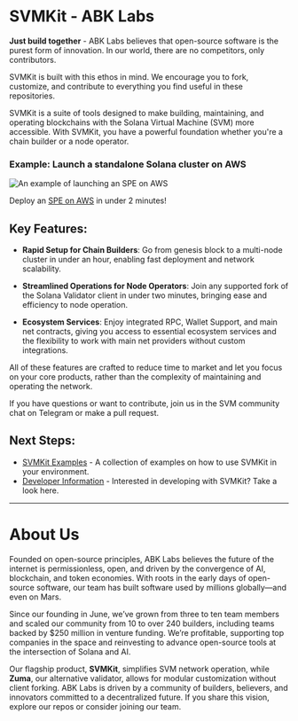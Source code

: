 # SVMKit - ABK Labs

**Just build together** - ABK Labs believes that open-source software is the purest form of innovation. In our world, there are no competitors, only contributors.

SVMKit is built with this ethos in mind. We encourage you to fork, customize, and contribute to everything you find useful in these repositories.

SVMKit is a suite of tools designed to make building, maintaining, and operating blockchains with the Solana Virtual Machine (SVM) more accessible. With SVMKit, you have a powerful foundation whether you're a chain builder or a node operator.

### Example: Launch a standalone Solana cluster on AWS
![An example of launching an SPE on AWS](https://github.com/abklabs/svmkit-media/blob/main/SVMKitSPELaunch/10x_speed_shorter.gif?raw=true)

Deploy an [SPE on AWS](https://github.com/abklabs/svmkit-examples/tree/main/aws-network-spe-py#solana-permissioned-environment-inside-an-aws-vpc) in under 2 minutes!

## Key Features:

- **Rapid Setup for Chain Builders**: Go from genesis block to a multi-node cluster in under an hour, enabling fast deployment and network scalability.
  
- **Streamlined Operations for Node Operators**: Join any supported fork of the Solana Validator client in under two minutes, bringing ease and efficiency to node operation.

- **Ecosystem Services**: Enjoy integrated RPC, Wallet Support, and main net contracts, giving you access to essential ecosystem services and the flexibility to work with main net providers without custom integrations.

All of these features are crafted to reduce time to market and let you focus on your core products, rather than the complexity of maintaining and operating the network.

If you have questions or want to contribute, join us in the SVM community chat on Telegram or make a pull request.

## Next Steps:

- [SVMKit Examples](https://github.com/abklabs/svmkit-examples) - A collection of examples on how to use SVMKit in your environment.
- [Developer Information](DEV.md) - Interested in developing with SVMKit?  Take a look here.

---

# About Us

Founded on open-source principles, ABK Labs believes the future of the internet is permissionless, open, and driven by the convergence of AI, blockchain, and token economies. With roots in the early days of open-source software, our team has built software used by millions globally—and even on Mars.

Since our founding in June, we’ve grown from three to ten team members and scaled our community from 10 to over 240 builders, including teams backed by $250 million in venture funding. We’re profitable, supporting top companies in the space and reinvesting to advance open-source tools at the intersection of Solana and AI.

Our flagship product, **SVMKit**, simplifies SVM network operation, while **Zuma**, our alternative validator, allows for modular customization without client forking. ABK Labs is driven by a community of builders, believers, and innovators committed to a decentralized future. If you share this vision, explore our repos or consider joining our team.

